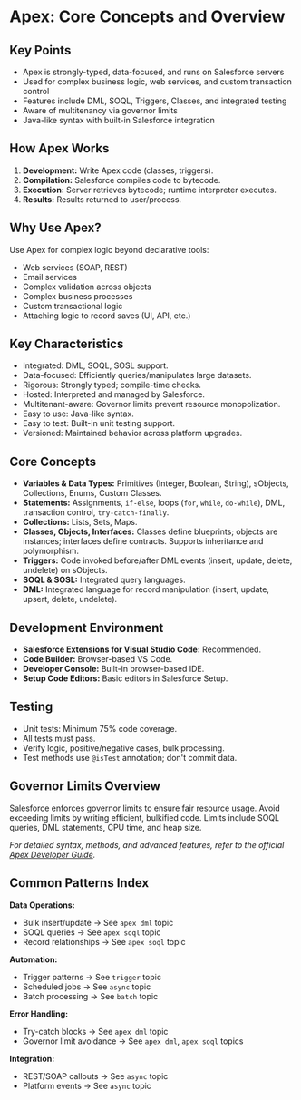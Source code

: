 # Apex: Core Concepts and Overview

## Key Points

- Apex is strongly-typed, data-focused, and runs on Salesforce servers
- Used for complex business logic, web services, and custom transaction control
- Features include DML, SOQL, Triggers, Classes, and integrated testing
- Aware of multitenancy via governor limits
- Java-like syntax with built-in Salesforce integration

## How Apex Works

1.  **Development:** Write Apex code (classes, triggers).
2.  **Compilation:** Salesforce compiles code to bytecode.
3.  **Execution:** Server retrieves bytecode; runtime interpreter executes.
4.  **Results:** Results returned to user/process.

## Why Use Apex?

Use Apex for complex logic beyond declarative tools:

- Web services (SOAP, REST)
- Email services
- Complex validation across objects
- Complex business processes
- Custom transactional logic
- Attaching logic to record saves (UI, API, etc.)

## Key Characteristics

- Integrated: DML, SOQL, SOSL support.
- Data-focused: Efficiently queries/manipulates large datasets.
- Rigorous: Strongly typed; compile-time checks.
- Hosted: Interpreted and managed by Salesforce.
- Multitenant-aware: Governor limits prevent resource monopolization.
- Easy to use: Java-like syntax.
- Easy to test: Built-in unit testing support.
- Versioned: Maintained behavior across platform upgrades.

## Core Concepts

- **Variables & Data Types:** Primitives (Integer, Boolean, String), sObjects, Collections, Enums, Custom Classes.
- **Statements:** Assignments, `if-else`, loops (`for`, `while`, `do-while`), DML, transaction control, `try-catch-finally`.
- **Collections:** Lists, Sets, Maps.
- **Classes, Objects, Interfaces:** Classes define blueprints; objects are instances; interfaces define contracts. Supports inheritance and polymorphism.
- **Triggers:** Code invoked before/after DML events (insert, update, delete, undelete) on sObjects.
- **SOQL & SOSL:** Integrated query languages.
- **DML:** Integrated language for record manipulation (insert, update, upsert, delete, undelete).

## Development Environment

- **Salesforce Extensions for Visual Studio Code:** Recommended.
- **Code Builder:** Browser-based VS Code.
- **Developer Console:** Built-in browser-based IDE.
- **Setup Code Editors:** Basic editors in Salesforce Setup.

## Testing

- Unit tests: Minimum 75% code coverage.
- All tests must pass.
- Verify logic, positive/negative cases, bulk processing.
- Test methods use `@isTest` annotation; don't commit data.

## Governor Limits Overview

Salesforce enforces governor limits to ensure fair resource usage. Avoid exceeding limits by writing efficient, bulkified code. Limits include SOQL queries, DML statements, CPU time, and heap size.

_For detailed syntax, methods, and advanced features, refer to the official [Apex Developer Guide](https://developer.salesforce.com/docs/atlas.en-us.apexcode.meta/apexcode/apex_dev_guide.htm)._

## Common Patterns Index

**Data Operations:**

- Bulk insert/update → See `apex dml` topic
- SOQL queries → See `apex soql` topic
- Record relationships → See `apex soql` topic

**Automation:**

- Trigger patterns → See `trigger` topic
- Scheduled jobs → See `async` topic
- Batch processing → See `batch` topic

**Error Handling:**

- Try-catch blocks → See `apex dml` topic
- Governor limit avoidance → See `apex dml`, `apex soql` topics

**Integration:**

- REST/SOAP callouts → See `async` topic
- Platform events → See `async` topic
